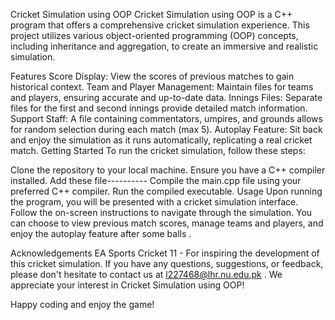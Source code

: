 Cricket Simulation using OOP
Cricket Simulation using OOP is a C++ program that offers a comprehensive cricket simulation experience. This project utilizes various object-oriented programming (OOP) concepts, including inheritance and aggregation, to create an immersive and realistic simulation.

Features
Score Display: View the scores of previous matches to gain historical context.
Team and Player Management: Maintain files for teams and players, ensuring accurate and up-to-date data.
Innings Files: Separate files for the first and second innings provide detailed match information.
Support Staff: A file containing commentators, umpires, and grounds allows for random selection during each match (max 5).
Autoplay Feature: Sit back and enjoy the simulation as it runs automatically, replicating a real cricket match.
Getting Started
To run the cricket simulation, follow these steps:

Clone the repository to your local machine.
Ensure you have a C++ compiler installed.
Add these file----------
Compile the main.cpp file using your preferred C++ compiler.
Run the compiled executable.
Usage
Upon running the program, you will be presented with a cricket simulation interface. Follow the on-screen instructions to navigate through the simulation. You can choose to view previous match scores, manage teams and players, and enjoy the autoplay feature after some balls .


Acknowledgements
EA Sports Cricket 11 - For inspiring the development of this cricket simulation.
If you have any questions, suggestions, or feedback, please don't hesitate to contact us at l227468@lhr.nu.edu.pk . We appreciate your interest in Cricket Simulation using OOP!

Happy coding and enjoy the game!
